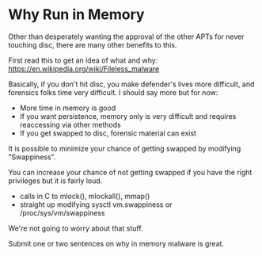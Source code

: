 # Why Run in Memory
Other than desperately wanting the approval of the other APTs for never touching disc, there are many other benefits to this. 

First read this to get an idea of what and why: <https://en.wikipedia.org/wiki/Fileless_malware>

Basically, if you don't hit disc, you make defender's lives more difficult, and forensics folks time very difficult. I should say more but for now:

* More time in memory is good
* If you want persistence, memory only is very difficult and requires reaccessing via other methods
* If you get swapped to disc, forensic material can exist

It is possible to minimize your chance of getting swapped by modifying "Swappiness". 

You can increase your chance of not getting swapped if you have the right privileges but it is fairly loud.

* calls in C to mlock(), mlockall(), mmap() 
* straight up modifying sysctl vm.swappiness or /proc/sys/vm/swappiness 

We're not going to worry about that stuff.

Submit one or two sentences on why in memory malware is great.